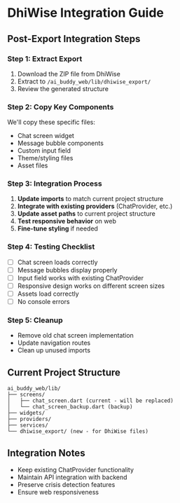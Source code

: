 # DhiWise Integration Guide

## Post-Export Integration Steps

### Step 1: Extract Export
1. Download the ZIP file from DhiWise
2. Extract to `/ai_buddy_web/lib/dhiwise_export/`
3. Review the generated structure

### Step 2: Copy Key Components
We'll copy these specific files:
- Chat screen widget
- Message bubble components
- Custom input field
- Theme/styling files
- Asset files

### Step 3: Integration Process
1. **Update imports** to match current project structure
2. **Integrate with existing providers** (ChatProvider, etc.)
3. **Update asset paths** to current project structure
4. **Test responsive behavior** on web
5. **Fine-tune styling** if needed

### Step 4: Testing Checklist
- [ ] Chat screen loads correctly
- [ ] Message bubbles display properly
- [ ] Input field works with existing ChatProvider
- [ ] Responsive design works on different screen sizes
- [ ] Assets load correctly
- [ ] No console errors

### Step 5: Cleanup
- Remove old chat screen implementation
- Update navigation routes
- Clean up unused imports

## Current Project Structure
```
ai_buddy_web/lib/
├── screens/
│   ├── chat_screen.dart (current - will be replaced)
│   └── chat_screen_backup.dart (backup)
├── widgets/
├── providers/
├── services/
└── dhiwise_export/ (new - for DhiWise files)
```

## Integration Notes
- Keep existing ChatProvider functionality
- Maintain API integration with backend
- Preserve crisis detection features
- Ensure web responsiveness
